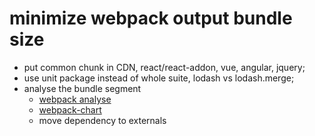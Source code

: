 # minimize webpack output bundle size
* put common chunk in CDN, react/react-addon, vue, angular, jquery;
* use unit package instead of whole suite, lodash vs lodash.merge;
* analyse the bundle segment
  * [webpack analyse](https://github.com/webpack/analyse)
  * [webpack-chart](http://alexkuz.github.io/webpack-chart/)
  * move dependency to externals
